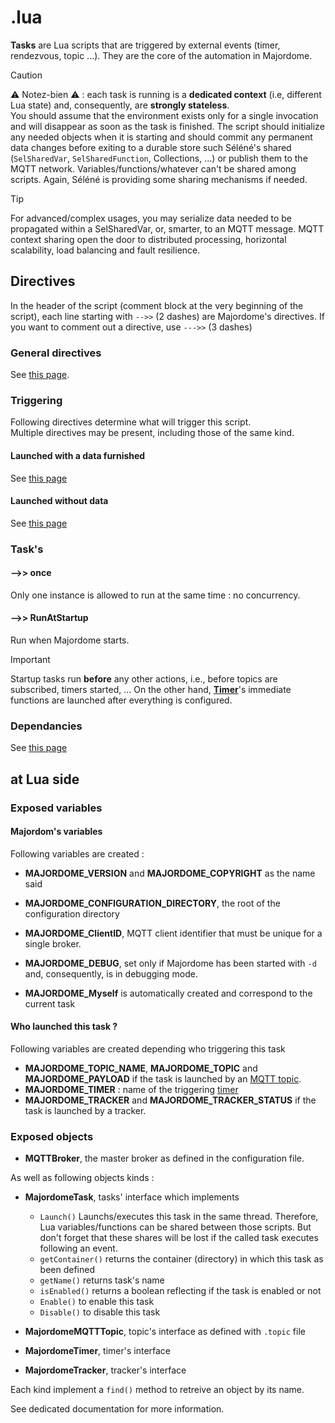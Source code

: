 # .lua
**Tasks** are Lua scripts that are triggered by external events (timer, rendezvous, topic ...). They are the core of the automation in Majordome.

> [!CAUTION]
> ⚠️ Notez-bien ⚠️ : each task is running is a **dedicated context** (i.e, different Lua state) and, consequently, are **strongly stateless**.<br>
> You should assume that the environment exists only for a single invocation and will disappear as soon as the task is finished. The script should initialize any needed objects when it is starting and should commit any permanent data changes before exiting to a durable store such Séléné's shared (`SelSharedVar`, `SelSharedFunction`, Collections, ...) or publish them to the MQTT network. Variables/functions/whatever can't be shared among scripts. Again, Séléné is providing some sharing mechanisms if needed.

> [!TIP]
> For advanced/complex usages, you may serialize data needed to be propagated within a SelSharedVar, or, smarter, to an MQTT message. MQTT context sharing open the door to distributed processing, horizontal scalability, load balancing and fault resilience.

## Directives
In the header of the script (comment block at the very beginning of the script), each line starting with `-->>` (2 dashes) are Majordome's directives.
If you want to comment out a directive, use `--->>` (3 dashes)
### General directives
See [this page](Headers%20and%20Shared%20Directives.md#general-directives).
### Triggering
Following directives determine what will trigger this script.<br>
Multiple directives may be present, including those of the same kind.
#### Launched with a data furnished
See [this page](Headers%20and%20Shared%20Directives.md#triggering-while-providing-data)
#### Launched without data
See [this page](Headers%20and%20Shared%20Directives.md#triggering-without-data)
### Task's
#### -->> once
Only one instance is allowed to run at the same time : no concurrency.

#### -->> RunAtStartup
Run when Majordome starts.
> [!IMPORTANT]  
> Startup tasks run **before** any other actions, i.e., before topics are subscribed, timers started, ...
> On the other hand, [**Timer**](timer.md)'s immediate functions are launched after everything is configured.

### Dependancies
See [this page](Headers%20and%20Shared%20Directives.md#dependancies)

## at Lua side

### Exposed variables
#### Majordom's variables
Following variables are created :

- **MAJORDOME_VERSION** and **MAJORDOME_COPYRIGHT** as the name said
- **MAJORDOME_CONFIGURATION_DIRECTORY**, the root of the configuration directory
- **MAJORDOME_ClientID**, MQTT client identifier that must be unique for a single broker.
- **MAJORDOME_DEBUG**, set only if Majordome has been started with `-d` and, consequently, is in debugging mode.

- **MAJORDOME_Myself** is automatically created and correspond to the current task

#### Who launched this task ?
Following variables are created depending who triggering this task
- **MAJORDOME_TOPIC_NAME**, **MAJORDOME_TOPIC** and **MAJORDOME_PAYLOAD** if the task is launched by an [MQTT topic](topic.md).
- **MAJORDOME_TIMER** : name of the triggering [timer](timer.md)
- **MAJORDOME_TRACKER** and  **MAJORDOME_TRACKER_STATUS** if the task is launched by a  tracker.

### Exposed objects
- **MQTTBroker**, the master broker as defined in the configuration file.

As well as following objects kinds :
- **MajordomeTask**, tasks' interface which implements
  - `Launch()` Launchs/executes this task in the same thread. Therefore, Lua variables/functions can be shared between those scripts. But don't forget that these shares will be lost if the called task executes following an event.
  - `getContainer()` returns the container (directory) in which this task as been defined
  - `getName()` returns task's name
  - `isEnabled()` returns a boolean reflecting if the task is enabled or not
  - `Enable()` to enable this task
  - `Disable()` to disable this task

- **MajordomeMQTTTopic**, topic's interface as defined with `.topic` file
- **MajordomeTimer**, timer's interface
- **MajordomeTracker**, tracker's interface

Each kind implement a `find()` method to retreive an object by its name.

See dedicated documentation for more information.
